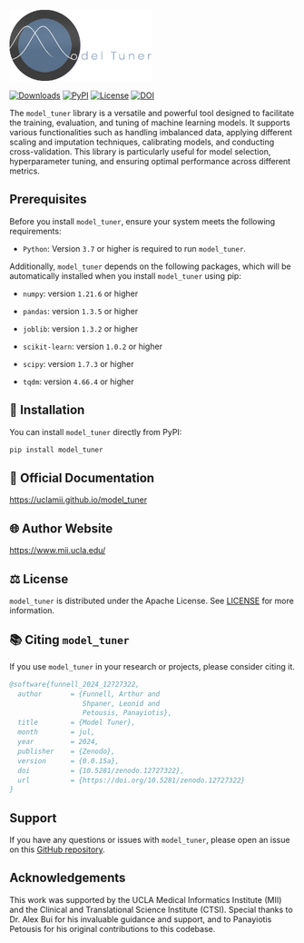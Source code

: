 <br>

<img src="https://github.com/uclamii/model_tuner/blob/main/assets/modeltunersmaller.png?raw=true" width="250" style="border: none; outline: none; box-shadow: none;" oncontextmenu="return false;">

<br> 

[![Downloads](https://pepy.tech/badge/model_tuner)](https://pepy.tech/project/model_tuner) [![PyPI](https://img.shields.io/pypi/v/model_tuner.svg)](https://pypi.org/project/model_tuner/) [![License](https://img.shields.io/badge/License-Apache_2.0-blue.svg)](https://opensource.org/licenses/Apache-2.0) [![DOI](https://zenodo.org/badge/DOI/10.5281/zenodo.12727322.svg)](https://doi.org/10.5281/zenodo.12727322)


The `model_tuner` library is a versatile and powerful tool designed to facilitate the training, evaluation, and tuning of machine learning models. It supports various functionalities such as handling imbalanced data, applying different scaling and imputation techniques, calibrating models, and conducting cross-validation. This library is particularly useful for model selection, hyperparameter tuning, and ensuring optimal performance across different metrics.

## Prerequisites

Before you install `model_tuner`, ensure your system meets the following requirements:

- `Python`: Version `3.7` or higher is required to run `model_tuner`.

Additionally, `model_tuner` depends on the following packages, which will be automatically installed when you install `model_tuner` using pip:

- `numpy`: version `1.21.6` or higher

- `pandas`: version `1.3.5` or higher

- `joblib`: version `1.3.2` or higher

- `scikit-learn`: version `1.0.2` or higher

- `scipy`: version `1.7.3` or higher

- `tqdm`: version `4.66.4` or higher


## 💾 Installation

You can install `model_tuner` directly from PyPI:

```bash
pip install model_tuner
```

## 📄 Official Documentation

https://uclamii.github.io/model_tuner

## 🌐 Author Website

https://www.mii.ucla.edu/

## ⚖️ License

`model_tuner` is distributed under the Apache License. See [LICENSE](https://github.com/uclamii/model_tuner?tab=Apache-2.0-1-ov-file) for more information.

## 📚 Citing `model_tuner`

If you use `model_tuner` in your research or projects, please consider citing it.

```bibtex
@software{funnell_2024_12727322,
  author       = {Funnell, Arthur and
                  Shpaner, Leonid and
                  Petousis, Panayiotis},
  title        = {Model Tuner},
  month        = jul,
  year         = 2024,
  publisher    = {Zenodo},
  version      = {0.0.15a},
  doi          = {10.5281/zenodo.12727322},
  url          = {https://doi.org/10.5281/zenodo.12727322}
}
```


## Support

If you have any questions or issues with `model_tuner`, please open an issue on this [GitHub repository](https://github.com/uclamii/model_tuner/).


## Acknowledgements

This work was supported by the UCLA Medical Informatics Institute (MII) and the Clinical and Translational Science Institute (CTSI). Special thanks to Dr. Alex Bui for his invaluable guidance and support, and to Panayiotis Petousis for his original contributions to this codebase.
